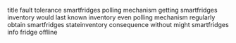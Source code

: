 title fault tolerance smartfridges polling mechanism getting smartfridges inventory would last known inventory even polling mechanism regularly obtain smartfridges stateinventory consequence without might smartfridges info fridge offline